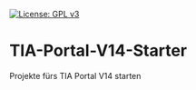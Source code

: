 [![License: GPL v3](https://img.shields.io/badge/License-GPLv3-blue.svg)](https://www.gnu.org/licenses/gpl-3.0)

# TIA-Portal-V14-Starter
Projekte fürs TIA Portal V14 starten
